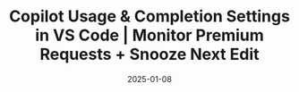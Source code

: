 ---
title: Copilot Usage & Completion Settings in VS Code | Monitor Premium Requests + Snooze Next Edit
date: 2025-01-08
description: Learn how to configure Copilot usage and completion settings in VS Code, including monitoring premium requests and using the snooze next edit feature. Optimize your AI-powered development workflow for maximum efficiency.
video: 9Ar-6qQzk8o
tags: [ai]
host: Debbie's youtube channel
---